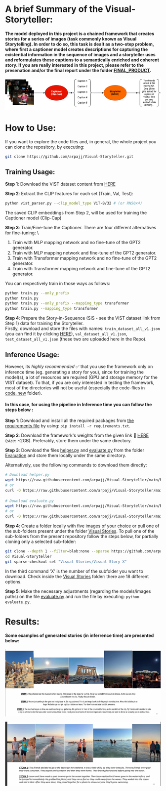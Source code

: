 # A brief Summary of the Visual-Storyteller:

#### The model deployed in this project is a chained framework that creates stories for a series of images (task commonly known as Visual Storytelling). In order to do so, this task is dealt as a two-step problem, where first a captioner model creates descriptions for capturing the existential information in the sequence of images and a storyteller uses and reformulates these captions to a semantically enriched and coherent story. If you are really interested in this project, please refer to the presenation and/or the final report under the folder [FINAL_PRODUCT](./FINAL_PRODUCT).

![My Image](Images/Model_diagram.png)

# How to Use:

If you want to explore the code files and, in general, the whole project you can clone the repository, by executing: 
```bash 
git clone https://github.com/arpajj/Visual-Storyteller.git
```
## Training Usage:
__Step 1__: Download the VIST dataset content from [HERE](https://visionandlanguage.net/VIST/dataset.html)

__Step 2__: Extract the CLIP features for each set (Train, Val, Test):
```bash
python vist_parser.py --clip_model_type ViT-B/32 # (or RN50x4)
```
The saved CLIP embeddings from Step 2, will be used for training the Captioner model (Clip-Cap)

__Step 3__: Train/Fine-tune the Captioner. There are four different alternatives for fine-tuning: \\
1) Train with MLP mapping network and no fine-tune of the GPT2 generator.
2) Train with MLP mapping network and fine-tune of the GPT2 generator.
3) Train with Transformer mapping network and no fine-tune of the GPT2 generator.
4) Train with Transformer mapping network and fine-tune of the GPT2 generator.

You can respectively train in those ways as follows:
```bash
python train.py --only_prefix
python train.py
python train.py --only_prefix --mapping_type transformer
python train.py --mapping_type transformer
```
__Step 4__: Prepare the Story-in-Sequence (SIS - see the VIST dataset link from Step 1) data for training the Storyteller. \
Firstly, download and store the files with names: `train_dataset_all_v1.json` (you can find it by clicking [HERE](https://drive.google.com/drive/folders/1PJ65Y_VKar-HQDIHFr4aePVQWU8twZsL?usp=drive_link)), `val_dataset_all_v1.json`, `test_dataset_all_v1.json` (these two are uploaded here in the Repo). 

## Inference Usage: 

However, its _highly recommended_ ✅ that you use the framework only on inference time (eg. generating a story for you), since for training the model(s), a lot of resources are required (GPU and storage memory for the VIST dataset). To that, if you are only interested in testing the framework, most of the directories will not be useful (especially the code-flies in [code_new](./code_new) folder).

#### In this case, for using the pipeline in Inference time you can follow the steps below : 

__Step 1__: Download and install all the required packages from [the requirements file](./requirements.txt) by using: `pip install -r requirements.txt`.

__Step 2__: Download the framework's weights from the given link 🔗 [HERE](https://drive.google.com/drive/folders/1PJ65Y_VKar-HQDIHFr4aePVQWU8twZsL?usp=drive_link) (size: ~2GB). 
Preferably, store them under the same directory.

__Step 3__: Download the files [helper.py](./Evaluation/helper.py) and [evaluate.py](./Evaluation/evaluate.py) from the folder [Evaluation](./Evaluation) and store them locally under the same directory. 

Alternatively, use the following commands to download them directly:

```bash
# Download helper.py
wget https://raw.githubusercontent.com/arpajj/Visual-Storyteller/main/Evaluation/helper.py
# or
curl -O https://raw.githubusercontent.com/arpajj/Visual-Storyteller/main/Evaluation/helper.py

# Download evaluate.py
wget https://raw.githubusercontent.com/arpajj/Visual-Storyteller/main/Evaluation/evaluate.py
# or
curl -O https://raw.githubusercontent.com/arpajj/Visual-Storyteller/main/Evaluation/evaluate.py
```

__Step 4__: Create a folder locally with five images of your choice or pull one of the sub-folders present under the folder [Visual Stories](https://github.com/arpajj/Visual-Storyteller/tree/main/Visual%20Stories). To pull one of the sub-folders from the present repository follow the steps below, for partially cloning only a selected sub-folder:

```bash
git clone --depth 1 --filter=blob:none --sparse https://github.com/arpajj/Visual-Storyteller.git
cd Visual-Storyteller
git sparse-checkout set "Visual Stories/Visual Story X"
```

In the third command 'X' is the number of the subfolder you want to download. Check inside the [Visual Stories](https://github.com/arpajj/Visual-Storyteller/tree/main/Visual%20Stories) folder: there are 18 different options.

__Step 5__: Make the necessary adjustments (regarding the models/images paths) on the file [evaluate.py](./Evaluation/evaluate.py) and run the file by executing: `python evaluate.py`.


# Results: 

#### Some examples of generated stories (in inferrence time) are presented below: 

![My Image](Images/Story_example.png)

![My Image](Images/Story_example_2.png)


